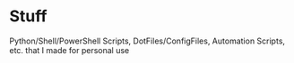 # Stuff
 Python/Shell/PowerShell Scripts, DotFiles/ConfigFiles, Automation Scripts, etc. that I made for personal use
